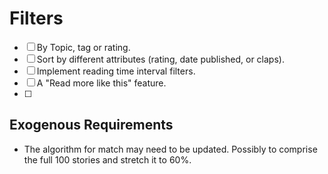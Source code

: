# Filters

* [ ] By Topic, tag or rating.
* [ ] Sort by different attributes (rating, date published, or claps).
* [ ] Implement reading time interval filters. 
* [ ] A "Read more like this" feature.
* [ ] 


## Exogenous Requirements

* The algorithm for match may need to be updated. Possibly to comprise the full 100 stories and stretch it to 60%.

